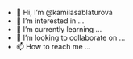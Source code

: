 - 👋 Hi, I’m @kamilasablaturova
- 👀 I’m interested in ...
- 🌱 I’m currently learning ...
- 💞️ I’m looking to collaborate on ...
- 📫 How to reach me ...

<!---
kamilasablaturova/kamilasablaturova is a ✨ special ✨ repository because its `README.md` (this file) appears on your GitHub profile.
You can click the Preview link to take a look at your changes.
--->
